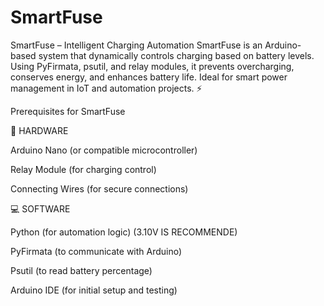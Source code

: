 # SmartFuse
SmartFuse – Intelligent Charging Automation SmartFuse is an Arduino-based system that dynamically controls charging based on battery levels. Using PyFirmata, psutil, and relay modules, it prevents overcharging, conserves energy, and enhances battery life. Ideal for smart power management in IoT and automation projects. ⚡

Prerequisites for SmartFuse

🔧 HARDWARE

Arduino Nano (or compatible microcontroller)

Relay Module (for charging control)

Connecting Wires (for secure connections)

💻 SOFTWARE

Python (for automation logic) (3.10V IS RECOMMENDE)

PyFirmata (to communicate with Arduino)

Psutil (to read battery percentage)

Arduino IDE (for initial setup and testing)
